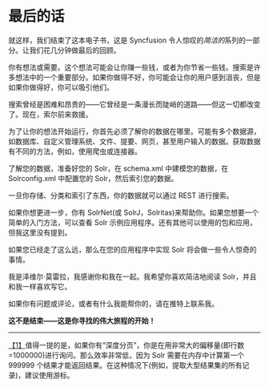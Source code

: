 # 最后的话

就这样，我们结束了这本电子书，这是 Syncfusion 令人惊叹的*简洁的*系列的一部分。让我们花几分钟做最后的回顾。

你有想法或需要。这个想法可能会让你赚一些钱，或者为你节省一些钱。搜索是许多想法中的一个重要部分。如果你做得不好，你可能会让你的用户感到沮丧，但是如果你做得好，你可以吸引他们。

搜索曾经是困难和昂贵的——它曾经是一条漫长而陡峭的道路——但这一切都改变了。现在，索尔前来救援。

为了让你的想法开始运行，你首先必须了解你的数据在哪里。可能有多个数据源，如数据库、自定义管理系统、文件、提要、网页，甚至用户输入的数据。获取数据有不同的方法，例如，使用爬虫或连接器。

了解您的数据，准备好您的 Solr，在 schema.xml 中建模您的数据，在 Solrconfig.xml 中配置您的 Solr，然后索引您的数据。

一旦你存储、分类和索引了东西，你的数据就可以通过 REST 进行搜索。

如果你想更进一步，你有 SolrNet(或 SolrJ，Solritas)来帮助你。如果您想要一个简单的入门方法，可以查看 Solr 示例应用程序。还有其他可以使用的包和应用，但我这里没有提到。

如果您已经走了这么远，那么在您的应用程序中实现 Solr 将会做一些令人惊奇的事情。

我是泽维尔·莫雷拉，我感谢你和我在一起。我希望你喜欢简洁地阅读 Solr，并且和我一样喜欢写它。

如果你有问题或评论，或者有什么我能帮你的，请在推特上联系我。

**这不是结束——这是你寻找的伟大旅程的开始！**

* * *

[【1】](04.html#_ftnref1)值得一提的是，如果你有“深度分页”，你是在用非常大的偏移量(即行数=1000000)进行询问。那么效率非常低，因为 Solr 需要在内存中计算第一个 999999 个结果才能返回结果。在这种情况下(例如，提取大型结果集的所有记录)，建议使用游标。